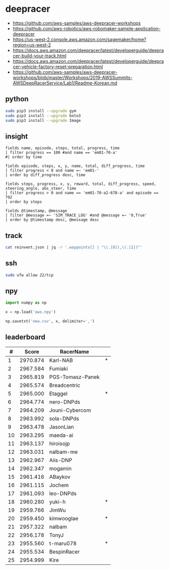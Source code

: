 # deepracer

* <https://github.com/aws-samples/aws-deepracer-workshops>
* <https://github.com/aws-robotics/aws-robomaker-sample-application-deepracer>
* <https://us-west-2.console.aws.amazon.com/sagemaker/home?region=us-west-2>
* <https://docs.aws.amazon.com/deepracer/latest/developerguide/deepracer-build-your-track.html>
* <https://docs.aws.amazon.com/deepracer/latest/developerguide/deepracer-vehicle-factory-reset-preparation.html>
* <https://github.com/aws-samples/aws-deepracer-workshops/blob/master/Workshops/2019-AWSSummits-AWSDeepRacerService/Lab1/Readme-Korean.md>

## python

```bash
sudo pip3 install --upgrade gym
sudo pip3 install --upgrade boto3
sudo pip3 install --upgrade Image
```

## insight

```
fields name, episode, steps, total, progress, time
| filter progress == 100 #and name == 'em01-70-a'
#| order by time

fields episode, steps, x, y, name, total, diff_progress, time
| filter progress < 0 and name =~ 'em01-'
| order by diff_progress desc, time

fields steps, progress, x, y, reward, total, diff_progress, speed, steering_angle, abs_steer, time
| filter progress > 0 and name == 'em01-70-a2-678-a' and episode == 792
| order by steps

fields @timestamp, @message
| filter @message =~ 'SIM_TRACE_LOG' #and @message =~ '0,True'
| order by @timestamp desc, @message desc
```

## track

```bash
cat reinvent.json | jq -r '.waypoints[] | "\(.[0]),\(.[1])"'
```

## ssh

```bash
sudo ufw allow 22/tcp
```

## npy

```python
import numpy as np

x = np.load('aws.npy')

np.savetxt('new.csv', x, delimiter=',')
```

## leaderboard

<!-- leaderboard -->
| # | Score | RacerName |   |
| - | ----- | --------- | - |
| 1 | 2970.874 | Karl-NAB | * |
| 2 | 2967.584 | Fumiaki | |
| 3 | 2965.819 | PGS-Tomasz-Panek | |
| 4 | 2965.574 | Breadcentric | |
| 5 | 2965.000 | Etaggel | * |
| 6 | 2964.774 | nero-DNPds | |
| 7 | 2964.209 | Jouni-Cybercom | |
| 8 | 2963.992 | sola-DNPds | |
| 9 | 2963.478 | JasonLian | |
| 10 | 2963.295 | maeda-ai | |
| 11 | 2963.137 | hiroisojp | |
| 12 | 2963.031 | nalbam-me | |
| 13 | 2962.967 | Aiis-DNP | |
| 14 | 2962.347 | mogamin | |
| 15 | 2961.416 | ABaykov | |
| 16 | 2961.115 | Jochem | |
| 17 | 2961.093 | leo-DNPds | |
| 18 | 2960.280 | yuki-h | * |
| 19 | 2959.766 | JimWu | |
| 20 | 2959.450 | kimwooglae | * |
| 21 | 2957.322 | nalbam | |
| 22 | 2956.178 | TonyJ | |
| 23 | 2955.560 | t-maru078 | * |
| 24 | 2955.534 | BespinRacer | |
| 25 | 2954.999 | Kire | |
